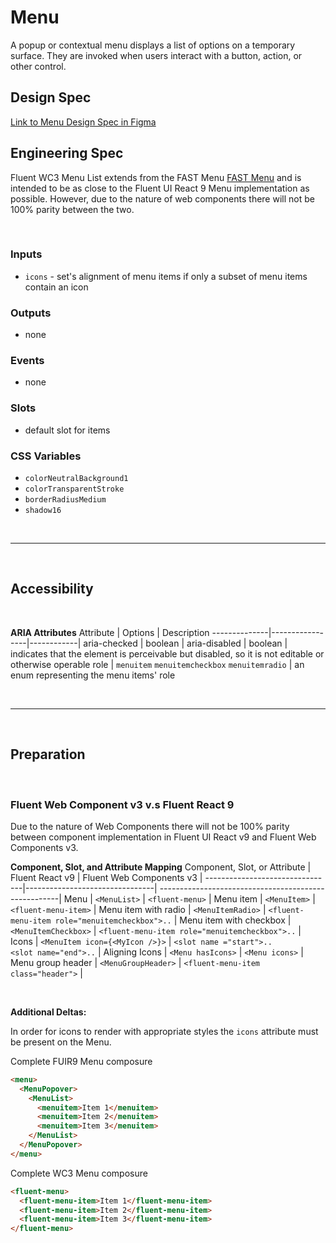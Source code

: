 # Menu

A popup or contextual menu displays a list of options on a temporary surface. They are invoked when users interact with a button, action, or other control.

## Design Spec

[Link to Menu Design Spec in Figma](https://www.figma.com/file/jFWrkFq61GDdOhPlsz6AtX/Menu?node-id=1528%3A5102&t=XtW4laeEzgVFIl1E-0)

## Engineering Spec

Fluent WC3 Menu List extends from the FAST Menu [FAST Menu](https://explore.fast.design/components/fast-menu) and is intended to be as close to the Fluent UI React 9 Menu implementation as possible. However, due to the nature of web components there will not be 100% parity between the two.

<br />

### Inputs

- `icons` - set's alignment of menu items if only a subset of menu items contain an icon

### Outputs

- none

### Events

- none

### Slots

- default slot for items

### CSS Variables

- `colorNeutralBackground1`
- `colorTransparentStroke`
- `borderRadiusMedium`
- `shadow16`

<br />
<hr />
<br />

## Accessibility

<br/>

**ARIA Attributes**
Attribute | Options | Description
--------------|-----------------|------------|
aria-checked | boolean |
aria-disabled | boolean | indicates that the element is perceivable but disabled, so it is not editable or otherwise operable
role | `menuitem` `menuitemcheckbox` `menuitemradio` | an enum representing the menu items' role

<br/>
<hr />
<br/>

## Preparation

<br/>

### **Fluent Web Component v3 v.s Fluent React 9**

Due to the nature of Web Components there will not be 100% parity between component implementation in Fluent UI React v9 and Fluent Web Components v3.
<br />

**Component, Slot, and Attribute Mapping**
Component, Slot, or Attribute | Fluent React v9 | Fluent Web Components v3 |
--------------------------------|--------------------------------| -----------------------------------------------------|
Menu | `<MenuList>` | `<fluent-menu>` |
Menu item | `<MenuItem>` | `<fluent-menu-item>` |
Menu item with radio | `<MenuItemRadio>` | `<fluent-menu-item role="menuitemcheckbox">..` |
Menu item with checkbox | `<MenuItemCheckbox>` | `<fluent-menu-item role="menuitemcheckbox">..` |
Icons | `<MenuItem icon={<MyIcon />}>` | `<slot name ="start">..`<br />`<slot name="end">..` |
Aligning Icons | `<Menu hasIcons>` | `<Menu icons>` |
Menu group header | `<MenuGroupHeader>` | `<fluent-menu-item class="header">` |

<br />

**Additional Deltas:**

In order for icons to render with appropriate styles the `icons` attribute must be present on the Menu.

Complete FUIR9 Menu composure

```html
<menu>
  <MenuPopover>
    <MenuList>
      <menuitem>Item 1</menuitem>
      <menuitem>Item 2</menuitem>
      <menuitem>Item 3</menuitem>
    </MenuList>
  </MenuPopover>
</menu>
```

Complete WC3 Menu composure

```html
<fluent-menu>
  <fluent-menu-item>Item 1</fluent-menu-item>
  <fluent-menu-item>Item 2</fluent-menu-item>
  <fluent-menu-item>Item 3</fluent-menu-item>
</fluent-menu>
```
